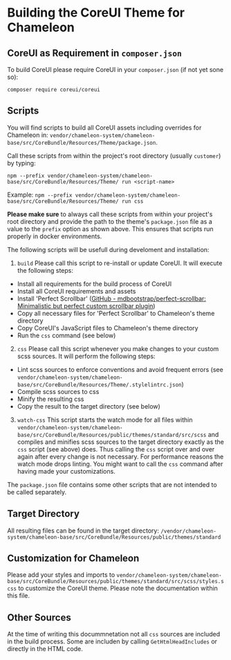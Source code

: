 # Building the CoreUI Theme for Chameleon

## CoreUI as Requirement in `composer.json`

To build CoreUI please require CoreUI in your `composer.json` (if not yet sone so):

`composer require coreui/coreui`


## Scripts

You will find scripts to build all CoreUI assets including overrides for Chameleon in:
`vendor/chameleon-system/chameleon-base/src/CoreBundle/Resources/Theme/package.json`.

Call these scripts from within the project's root directory (usually `customer`) by typing:

`npm --prefix vendor/chameleon-system/chameleon-base/src/CoreBundle/Resources/Theme/ run <script-name>`

Example: `npm --prefix vendor/chameleon-system/chameleon-base/src/CoreBundle/Resources/Theme/ run css`

**Please make sure** to always call these scripts from within your project's root directory and provide the path to the theme's `package.json` file as a value to the `prefix` option as shown above. This ensures that scripts run properly in docker environments.

The following scripts will be usefull during develoment and installation:

1. `build` Please call this script to re-install or update CoreUI. It will execute the following steps:
  * Install all requirements for the build process of CoreUI
  * Install all CoreUI requirements and assets
  * Install 'Perfect Scrollbar' ([GitHub - mdbootstrap/perfect-scrollbar: Minimalistic but perfect custom scrollbar plugin](https://github.com/mdbootstrap/perfect-scrollbar))
  * Copy all necessary files for 'Perfect Scrollbar' to Chameleon's theme directory
  * Copy CoreUI's JavaScript files to Chameleon's theme directory
  * Run the `css` command (see below)

2. `css` Please call this script whenever you make changes to your custom scss sources. It will perform the following steps:
  * Lint scss sources to enforce conventions and avoid frequent errors
  (see `vendor/chameleon-system/chameleon-base/src/CoreBundle/Resources/Theme/.stylelintrc.json`)
  * Compile scss sources to css
  * Minify the resulting css
  * Copy the result to the target directory (see below)

3. `watch-css` This script starts the watch mode for all files within `vendor/chameleon-system/chameleon-base/src/CoreBundle/Resources/public/themes/standard/src/scss` and compiles and minifies scss sources to the target directory exactly as the `css` script (see above) does. Thus calling the `css` script over and over again after every change is not necessary.
For performance reasons the watch mode drops linting. You might want to call the `css` command after having made your customizations.

The `package.json` file contains some other scripts that are not intended to be called separately.


## Target Directory
All resulting files can be found in the target directory:
`/vendor/chameleon-system/chameleon-base/src/CoreBundle/Resources/public/themes/standard`


## Customization for Chameleon

Please add your styles and imports to `vendor/chameleon-system/chameleon-base/src/CoreBundle/Resources/public/themes/standard/src/scss/styles.scss` to customize the CoreUI theme.
Please note the documentation within this file.


## Other Sources

At the time of writing this docummnetation not all `css` sources are included in the build process. Some are includen by calling `GetHtmlHeadIncludes` or directly in the HTML code.